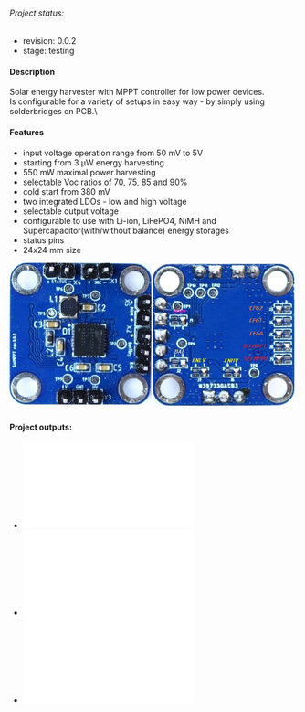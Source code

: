 ###### Project status:
* revision: 0.0.2
* stage: testing 
#### Description
Solar energy harvester with MPPT controller for low power devices.\
Is configurable for a variety of setups in easy way - by simply using solderbridges on PCB.\
#### Features
* input voltage operation range from 50 mV to 5V
* starting from 3 µW energy harvesting
* 550 mW maximal power harvesting
* selectable Voc ratios of 70, 75, 85 and 90%
* cold start from 380 mV
* two integrated LDOs - low and high voltage
* selectable output voltage
* configurable to use with Li-ion, LiFePO4, NiMH and Supercapacitor(with/without balance) energy storages
* status pins
* 24x24 mm size

![fabricated](/hardware/rev_0_0_2/Images/TopBottomFabricated.jpg)

#### Project outputs:
* ![Schematics](/hardware/rev_0_0_2/Project%20Outputs%20for%20SolMPPT/schematic.PDF)
* ![BOM](/hardware/rev_0_0_2/Project%20Outputs%20for%20SolMPPT/BOM/Bill%20of%20Materials_pdf-SolMPPT.pdf)
* ![GERBER](/hardware/rev_0_0_2/Project%20Outputs%20for%20SolMPPT/SolMPPT_Rev_0_0_2.rar)

